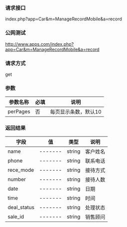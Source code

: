 ### **请求接口**
index.php?app=Car&m=ManageRecordMobile&a=record



### **公网测试**
http://www.apps.com/index.php?app=Car&m=ManageRecordMobile&a=record

### **请求方式**
get


### **参数**
| 参数名称  |必填|     说明      |
|------|-----|------|
| perPages     | 否 |   每页显示条数，默认10   |
### **返回结果**
|字段        |值          |类型    |说明        |
| ---------  |--------    |-------- |--------  |
|name| -------     |string    |客户姓名     |
|phone| -------     |string    |联系电话     |
|rece_mode| -------     |string    |接待方式     |
|number| -------     |string    |接待人数     |
|date| -------     |string    |日期     |
|time| -------     |string    |时间     |
|deal_status| -------     |string    |处理状态     |
|sale_id| -------     |string    |销售顾问     |